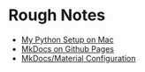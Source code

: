 # Rough Notes

- [My Python Setup on Mac](python_on_mac.md)
- [MkDocs on Github Pages](mkdocs_gh-pages.md)
- [MkDocs/Material Configuration](mkdocs_material_config.md)
